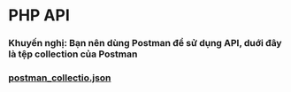 <h1>PHP API</h1>
<h3>Khuyến nghị: Bạn nên dùng Postman để sử dụng API, duới đây là tệp collection của Postman</h3>
<h3><a href="https://drive.google.com/file/d/14SoBPHcGOifP4k14iLDX1dl0BjZ2alze/view">postman_collectio.json</a></h3>

